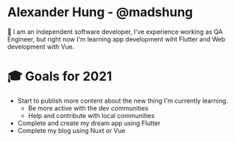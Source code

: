 # Alexander Hung - @madshung

👋 I am an independent software developer, I've experience working as QA Engineer, but right now I'm learning app development wiht Flutter and Web development with Vue.

# 🎓 Goals for 2021

- Start to publish more content about the new thing I'm currently learning.
  - Be more active with the dev communities
  - Help and contribute with local communities
- Complete and create my dream app using Flutter
- Complete my blog using Nuxt or Vue
